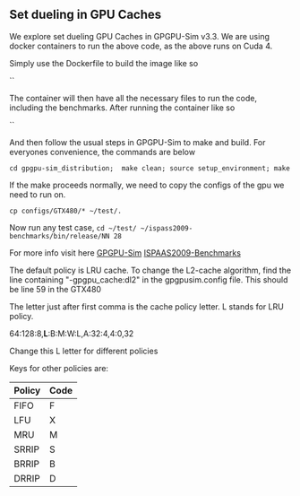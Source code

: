 ## Set dueling in GPU Caches

We explore set dueling GPU Caches in GPGPU-Sim v3.3. We are using docker containers
to run the above code, as the above runs on Cuda 4.

Simply use the Dockerfile to build the image like so

``

The container will then have all the necessary
files to run the code, including the benchmarks. After running the container like so

``

And then follow the usual steps in GPGPU-Sim to make and build. For
everyones convenience, the commands are below

``cd gpgpu-sim_distribution; 
make clean;
source setup_environment;
make``

If the make proceeds normally, we need to copy the configs 
of the gpu we need to run on.

``cp configs/GTX480/* ~/test/.``

Now run any test case, 
``cd ~/test/
~/ispass2009-benchmarks/bin/release/NN 28``

For more info visit here
[GPGPU-Sim](https://github.com/gpgpu-sim/gpgpu-sim_distribution)
[ISPAAS2009-Benchmarks](https://github.com/gpgpu-sim/ispass2009-benchmarks)


The default policy is LRU cache. To change the L2-cache algorithm,
find the line containing "-gpgpu_cache:dl2" in the gpgpusim.config file.
This should be line 59 in the GTX480

The letter just after first comma is the cache policy letter. L stands for LRU
policy. 

64:128:8,**L**:B:M:W:L,A:32:4,4:0,32

Change this L letter for different policies

Keys for other policies are:

| Policy     | Code |
| ----------- | ----------- |
| FIFO      | F       |
| LFU   | X        |
| MRU   | M |
| SRRIP | S |
| BRRIP | B |
| DRRIP | D |
